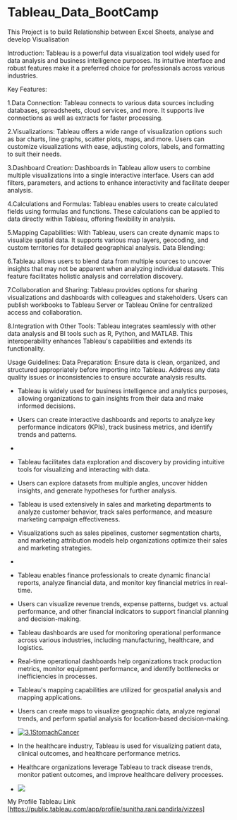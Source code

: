# Tableau_Data_BootCamp
This Project is to build Relationship between Excel Sheets, analyse  and develop Visualisation

Introduction:
Tableau is a powerful data visualization tool widely used for data analysis and business intelligence purposes. 
Its intuitive interface and robust features make it a preferred choice for professionals across various industries.

Key Features:

1.Data Connection:
Tableau connects to various data sources including databases, spreadsheets, cloud services, and more.
It supports live connections as well as extracts for faster processing.

2.Visualizations:
Tableau offers a wide range of visualization options such as bar charts, line graphs, scatter plots, maps, and more.
Users can customize visualizations with ease, adjusting colors, labels, and formatting to suit their needs.

3.Dashboard Creation:
Dashboards in Tableau allow users to combine multiple visualizations into a single interactive interface.
Users can add filters, parameters, and actions to enhance interactivity and facilitate deeper analysis.

4.Calculations and Formulas:
Tableau enables users to create calculated fields using formulas and functions.
These calculations can be applied to data directly within Tableau, offering flexibility in analysis.

5.Mapping Capabilities:
With Tableau, users can create dynamic maps to visualize spatial data.
It supports various map layers, geocoding, and custom territories for detailed geographical analysis.
Data Blending:

6.Tableau allows users to blend data from multiple sources to uncover insights that may not be apparent when analyzing individual datasets.
This feature facilitates holistic analysis and correlation discovery.

7.Collaboration and Sharing:
Tableau provides options for sharing visualizations and dashboards with colleagues and stakeholders.
Users can publish workbooks to Tableau Server or Tableau Online for centralized access and collaboration.

8.Integration with Other Tools:
Tableau integrates seamlessly with other data analysis and BI tools such as R, Python, and MATLAB.
This interoperability enhances Tableau's capabilities and extends its functionality.

Usage Guidelines:
Data Preparation:
Ensure data is clean, organized, and structured appropriately before importing into Tableau.
Address any data quality issues or inconsistencies to ensure accurate analysis results.

   - Tableau is widely used for business intelligence and analytics purposes, allowing organizations to gain insights from their data and make informed decisions.
   - Users can create interactive dashboards and reports to analyze key performance indicators (KPIs), track business metrics, and identify trends and patterns.
   - 
   - Tableau facilitates data exploration and discovery by providing intuitive tools for visualizing and interacting with data.
   - Users can explore datasets from multiple angles, uncover hidden insights, and generate hypotheses for further analysis.

   - Tableau is used extensively in sales and marketing departments to analyze customer behavior, track sales performance, and measure marketing campaign effectiveness.
   - Visualizations such as sales pipelines, customer segmentation charts, and marketing attribution models help organizations optimize their sales and marketing strategies.
   - 
   - Tableau enables finance professionals to create dynamic financial reports, analyze financial data, and monitor key financial metrics in real-time.
   - Users can visualize revenue trends, expense patterns, budget vs. actual performance, and other financial indicators to support financial planning and decision-making.

   - Tableau dashboards are used for monitoring operational performance across various industries, including manufacturing, healthcare, and logistics.
   - Real-time operational dashboards help organizations track production metrics, monitor equipment performance, and identify bottlenecks or inefficiencies in processes.

   - Tableau's mapping capabilities are utilized for geospatial analysis and mapping applications.
   - Users can create maps to visualize geographic data, analyze regional trends, and perform spatial analysis for location-based decision-making.
   - 
     <div class='tableauPlaceholder' id='viz1708951272579' style='position: relative'><noscript><a href='#'><img alt='3.1StomachCancer ' src='https:&#47;&#47;public.tableau.com&#47;static&#47;images&#47;Av&#47;AvgpopulationGrowth291&#47;3_1StomachCancer&#47;1_rss.png' style='border: none' /></a></noscript><object class='tableauViz'  style='display:none;'><param name='host_url' value='https%3A%2F%2Fpublic.tableau.com%2F' /> <param name='embed_code_version' value='3' /> <param name='site_root' value='' /><param name='name' value='AvgpopulationGrowth291&#47;3_1StomachCancer' /><param name='tabs' value='no' /><param name='toolbar' value='yes' /><param name='static_image' value='https:&#47;&#47;public.tableau.com&#47;static&#47;images&#47;Av&#47;AvgpopulationGrowth291&#47;3_1StomachCancer&#47;1.png' /> <param name='animate_transition' value='yes' /><param name='display_static_image' value='yes' /><param name='display_spinner' value='yes' /><param name='display_overlay' value='yes' /><param name='display_count' value='yes' /><param name='language' value='en-US' /></object></div>               
   - In the healthcare industry, Tableau is used for visualizing patient data, clinical outcomes, and healthcare performance metrics.
   - Healthcare organizations leverage Tableau to track disease trends, monitor patient outcomes, and improve healthcare delivery processes.

   - <div class='tableauPlaceholder' id='viz1708951348304' style='position: relative'><noscript><a href='#'><img alt=' ' src='https:&#47;&#47;public.tableau.com&#47;static&#47;images&#47;Da&#47;Dashboard_PlayStation2&#47;Dashboard_PlayStation&#47;1_rss.png' style='border: none' /></a></noscript><object class='tableauViz'  style='display:none;'><param name='host_url' value='https%3A%2F%2Fpublic.tableau.com%2F' /> <param name='embed_code_version' value='3' /> <param name='site_root' value='' /><param name='name' value='Dashboard_PlayStation2&#47;Dashboard_PlayStation' /><param name='tabs' value='yes' /><param name='toolbar' value='yes' /><param name='static_image' value='https:&#47;&#47;public.tableau.com&#47;static&#47;images&#47;Da&#47;Dashboard_PlayStation2&#47;Dashboard_PlayStation&#47;1.png' /> <param name='animate_transition' value='yes' /><param name='display_static_image' value='yes' /><param name='display_spinner' value='yes' /><param name='display_overlay' value='yes' /><param name='display_count' value='yes' /><param name='language' value='en-US' /></object></div>                

My Profile Tableau Link [https://public.tableau.com/app/profile/sunitha.rani.pandirla/vizzes]







